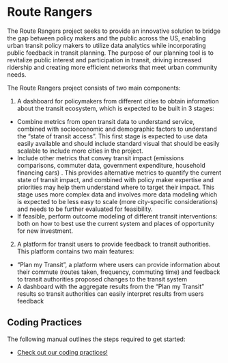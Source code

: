 # Route Rangers

The Route Rangers project seeks to provide an innovative solution to bridge the gap between policy makers and the public across the US, enabling urban transit policy makers to utilize data analytics while incorporating public feedback in transit planning. The purpose of our planning tool is to revitalize public interest and participation in transit, driving increased ridership and creating more efficient networks that meet urban community needs.

The Route Rangers project consists of two main components:

1. A dashboard for policymakers from different cities to obtain information about the transit ecosystem, which is expected to be built in 3 stages:
  - Combine metrics from open transit data to understand service, combined with socioeconomic and demographic factors to understand the “state of transit access”. This first stage is expected to use data easily available and should include standard visual that should be easily scalable to include more cities in the project.
  - Include other metrics that convey transit impact (emissions comparisons, commuter data, government expenditure, household financing cars) . This provides alternative metrics to quantify the current state of transit impact, and combined with policy maker expertise and priorities may help them understand where to target their impact. This stage uses more complex data and involves more data modeling which is expected to be less easy to scale (more city-specific considerations) and needs to be further evaluated for feasibility.
  - If feasible, perform outcome modeling of different transit interventions: both on how to best use the current system and places of opportunity for new investment.
    
2. A platform for transit users to provide feedback to transit authorities. This platform contains two main features:
  - “Plan my Transit”, a platform where users can provide information about their commute (routes taken, frequency, commuting time) and feedback to transit authorities proposed changes to the transit system
  - A dashboard with the aggregate results from the “Plan my Transit” results so transit authorities can easily interpret results from users feedback

## Coding Practices

The following manual outlines the steps required to get started:

- [Check out our coding practices!](./documentation/code-standards.md)
